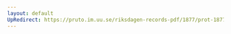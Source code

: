 ```yaml
---
layout: default
UpRedirect: https://pruto.im.uu.se/riksdagen-records-pdf/1877/prot-1877--ak--003/prot-1877--ak--003_018.pdf
---
```

